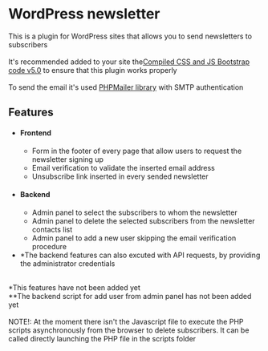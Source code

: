 # WordPress newsletter
<div>This is a plugin for WordPress sites that allows you to send newsletters to subscribers</div>
<br>
<div>It's recommended added to your site the<a href="https://getbootstrap.com/docs/5.0/getting-started/download/">Compiled CSS and JS Bootstrap code v5.0</a> to ensure that this plugin works properly</div>
<br>
<div>To send the email it's used <a href="https://github.com/PHPMailer/PHPMailer">PHPMailer library</a> with SMTP authentication</div>
<div>
  <h2>Features</h2>
  <ul>
    <li>
      <h4>Frontend</h4>
      <ul>
        <li>Form in the footer of every page that allow users to request the newsletter signing up</li>
        <li>Email verification to validate the inserted email address</li>
        <li>Unsubscribe link inserted in every sended newsletter</li>
      </ul>
    </li>
    <li>
      <h4>Backend</h4>
      <ul>
        <li>Admin panel to select the subscribers to whom the newsletter</li>
        <li>Admin panel to delete the selected subscribers from the newsletter contacts list</li>
        <li>Admin panel to add a new user skipping the email verification procedure</li>
      </ul>
    </li>
    <li>*The backend features can also excuted with API requests, by providing the administrator credentials</li>
  </ul>
  <br>
  <div>*This features have not been added yet</div>
  <div>**The backend script for add user from admin panel has not been added yet</div>
  <br>
  <div>NOTE!: At the moment there isn't the Javascript file to execute the PHP scripts asynchronously from the browser to delete subscribers. It can be called directly launching the PHP file in the scripts folder</div>
  </div>
</div>
